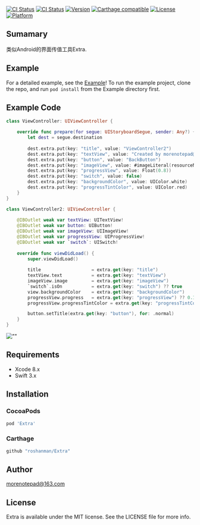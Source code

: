 
[![CI Status](https://img.shields.io/travis/rust-lang/rust.svg)]()
[![CI Status](https://img.shields.io/badge/Swift-3.1-orange.svg)](https://swift.org/)
[![Version](https://img.shields.io/cocoapods/v/Extra2.svg?style=flat)](http://cocoapods.org/pods/Extra)
[![Carthage compatible](https://img.shields.io/badge/Carthage-unCompatible-flat.svg)](https://github.com/Carthage/Carthage)
[![License](https://img.shields.io/cocoapods/l/Extra.svg?style=flat)](http://cocoapods.org/pods/Extra)
[![Platform](https://img.shields.io/cocoapods/p/Extra.svg?style=flat)](http://cocoapods.org/pods/Extra)

## Sumamary
类似Android的界面传值工具Extra.

## Example

For a detailed example, see the [Example](https://github.com/roshanman/Extra/tree/master/Example)!
To run the example project, clone the repo, and run `pod install` from the Example directory first.

## Example Code
```swift
class ViewController: UIViewController {

    override func prepare(for segue: UIStoryboardSegue, sender: Any?) {
        let dest = segue.destination
        
        dest.extra.put(key: "title", value: "ViewController2")
        dest.extra.put(key: "textView", value: "Created by morenotepad@163.com")
        dest.extra.put(key: "button", value: "BackButton")
        dest.extra.put(key: "imageView", value: #imageLiteral(resourceName: "button.png"))
        dest.extra.put(key: "progressView", value: Float(0.8))
        dest.extra.put(key: "switch", value: false)
        dest.extra.put(key: "backgroundColor", value: UIColor.white)
        dest.extra.put(key: "progressTintColor", value: UIColor.red)
    }
}

class ViewController2: UIViewController {
    
    @IBOutlet weak var textView: UITextView!
    @IBOutlet weak var button: UIButton!
    @IBOutlet weak var imageView: UIImageView!
    @IBOutlet weak var progressView: UIProgressView!
    @IBOutlet weak var `switch`: UISwitch!
    
    override func viewDidLoad() {
        super.viewDidLoad()
        
        title                   = extra.get(key: "title")
        textView.text           = extra.get(key: "textView")
        imageView.image         = extra.get(key: "imageView")
        `switch`.isOn           = extra.get(key: "switch") ?? true
        view.backgroundColor    = extra.get(key: "backgroundColor")
        progressView.progress   = extra.get(key: "progressView") ?? 0.1
        progressView.progressTintColor = extra.get(key: "progressTintColor")

        button.setTitle(extra.get(key: "button"), for: .normal)
    }
}
```

![""](https://github.com/roshanman/Extra/blob/master/ScreenShots/ScreenShot.gif)

## Requirements

* Xcode 8.x
* Swift 3.x

## Installation

### CocoaPods

```ruby
pod 'Extra'
```

### Carthage

```ruby
github "roshanman/Extra"
```

## Author

morenotepad@163.com

## License

Extra is available under the MIT license. See the LICENSE file for more info.

